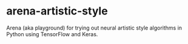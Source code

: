# arena-artistic-style
Arena (aka playground) for trying out neural artistic style algorithms in Python using TensorFlow and Keras.
